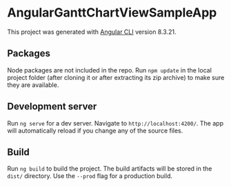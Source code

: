 # AngularGanttChartViewSampleApp

This project was generated with [Angular CLI](https://github.com/angular/angular-cli) version 8.3.21.

## Packages

Node packages are not included in the repo. Run `npm update` in the local project folder (after cloning it or after extracting its zip archive) to make sure they are available.

## Development server

Run `ng serve` for a dev server. Navigate to `http://localhost:4200/`. The app will automatically reload if you change any of the source files.

## Build

Run `ng build` to build the project. The build artifacts will be stored in the `dist/` directory. Use the `--prod` flag for a production build.
